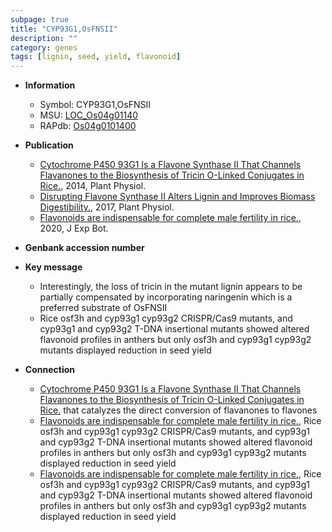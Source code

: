 ```yaml
---
subpage: true
title: "CYP93G1,OsFNSII"
description: ""
category: genes
tags: [lignin, seed, yield, flavonoid]
---
```


* **Information**  
    + Symbol: CYP93G1,OsFNSII  
    + MSU: [LOC_Os04g01140](http://rice.plantbiology.msu.edu/cgi-bin/ORF_infopage.cgi?orf=LOC_Os04g01140)  
    + RAPdb: [Os04g0101400](http://rapdb.dna.affrc.go.jp/viewer/gbrowse_details/irgsp1?name=Os04g0101400)  

* **Publication**  
    + [Cytochrome P450 93G1 Is a Flavone Synthase II That Channels Flavanones to the Biosynthesis of Tricin O-Linked Conjugates in Rice.](http://www.ncbi.nlm.nih.gov/pubmed?term=Cytochrome+P450+93G1+Is+a+Flavone+Synthase+II+That+Channels+Flavanones+to+the+Biosynthesis+of+Tricin+O-Linked+Conjugates+in+Rice.%5BTitle%5D), 2014, Plant Physiol.
    + [Disrupting Flavone Synthase II Alters Lignin and Improves Biomass Digestibility.](http://www.ncbi.nlm.nih.gov/pubmed?term=Disrupting+Flavone+Synthase+II+Alters+Lignin+and+Improves+Biomass+Digestibility.%5BTitle%5D), 2017, Plant Physiol.
    + [Flavonoids are indispensable for complete male fertility in rice.](http://www.ncbi.nlm.nih.gov/pubmed?term=Flavonoids+are+indispensable+for+complete+male+fertility+in+rice.%5BTitle%5D), 2020, J Exp Bot.

* **Genbank accession number**  

* **Key message**  
    + Interestingly, the loss of tricin in the mutant lignin appears to be partially compensated by incorporating naringenin which is a preferred substrate of OsFNSII
    + Rice osf3h and cyp93g1 cyp93g2 CRISPR/Cas9 mutants, and cyp93g1 and cyp93g2 T-DNA insertional mutants showed altered flavonoid profiles in anthers but only osf3h and cyp93g1 cyp93g2 mutants displayed reduction in seed yield

* **Connection**  
    + [Cytochrome P450 93G1 Is a Flavone Synthase II That Channels Flavanones to the Biosynthesis of Tricin O-Linked Conjugates in Rice.](FNSII) that catalyzes the direct conversion of flavanones to flavones
    + [Flavonoids are indispensable for complete male fertility in rice.](http://www.ncbi.nlm.nih.gov/pubmed?term=Flavonoids+are+indispensable+for+complete+male+fertility+in+rice.%5BTitle%5D),  Rice osf3h and cyp93g1 cyp93g2 CRISPR/Cas9 mutants, and cyp93g1 and cyp93g2 T-DNA insertional mutants showed altered flavonoid profiles in anthers but only osf3h and cyp93g1 cyp93g2 mutants displayed reduction in seed yield
    + [Flavonoids are indispensable for complete male fertility in rice.](http://www.ncbi.nlm.nih.gov/pubmed?term=Flavonoids+are+indispensable+for+complete+male+fertility+in+rice.%5BTitle%5D),  Rice osf3h and cyp93g1 cyp93g2 CRISPR/Cas9 mutants, and cyp93g1 and cyp93g2 T-DNA insertional mutants showed altered flavonoid profiles in anthers but only osf3h and cyp93g1 cyp93g2 mutants displayed reduction in seed yield



